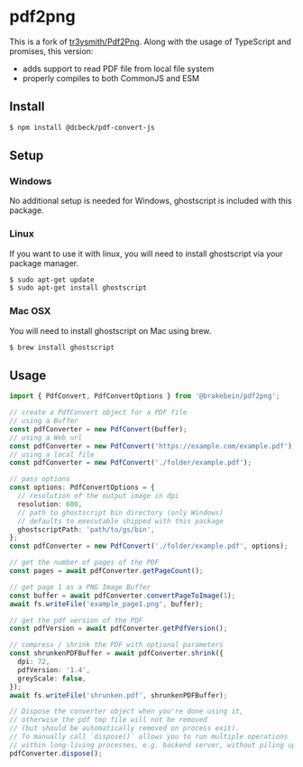 # pdf2png

This is a fork of [tr3ysmith/Pdf2Png](https://github.com/tr3ysmith/Pdf2Png).
Along with the usage of TypeScript and promises, this version:

- adds support to read PDF file from local file system
- properly compiles to both CommonJS and ESM

## Install

```bash
$ npm install @dcbeck/pdf-convert-js
```

## Setup

### Windows

No additional setup is needed for Windows, ghostscript is included with this package.

### Linux

If you want to use it with linux, you will need to install ghostscript via your package manager.

```bash
$ sudo apt-get update
$ sudo apt-get install ghostscript
```

### Mac OSX

You will need to install ghostscript on Mac using brew.

```bash
$ brew install ghostscript
```

## Usage

```typescript
import { PdfConvert, PdfConvertOptions } from '@brakebein/pdf2png';

// create a PdfConvert object for a PDF file
// using a Buffer
const pdfConverter = new PdfConvert(buffer);
// using a Web url
const pdfConverter = new PdfConvert('https://example.com/example.pdf');
// using a local file
const pdfConverter = new PdfConvert('./folder/example.pdf');

// pass options
const options: PdfConvertOptions = {
  // resolution of the output image in dpi
  resolution: 600,
  // path to ghostscript bin directory (only Windows)
  // defaults to executable shipped with this package
  ghostscriptPath: 'path/to/gs/bin',
};
const pdfConverter = new PdfConvert('./folder/example.pdf', options);

// get the number of pages of the PDF
const pages = await pdfConverter.getPageCount();

// get page 1 as a PNG Image Buffer
const buffer = await pdfConverter.convertPageToImage(1);
await fs.writeFile('example_page1.png', buffer);

// get the pdf version of the PDF
const pdfVersion = await pdfConverter.getPdfVersion();

// compress / shrink the PDF with optional parameters
const shrunkenPDFBuffer = await pdfConverter.shrink({
  dpi: 72,
  pdfVersion: '1.4',
  greyScale: false,
});
await fs.writeFile('shrunken.pdf', shrunkenPDFBuffer);

// Dispose the converter object when you're done using it,
// otherwise the pdf tmp file will not be removed
// (but should be automatically removed on process exit).
// To manually call `dispose()` allows you to run multiple operations
// within long-living processes, e.g. backend server, without piling up tmp files.
pdfConverter.dispose();
```
